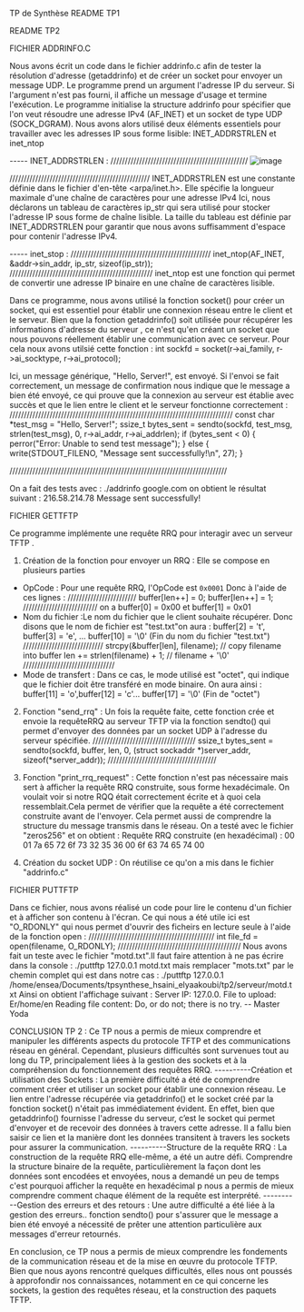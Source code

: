 TP de Synthèse
README TP1


README TP2

FICHIER ADDRINFO.C

Nous avons écrit un code dans le fichier addrinfo.c  afin de tester la résolution d'adresse (getaddrinfo) et de créer un socket pour envoyer un message UDP.
Le programme prend un argument l'adresse IP du serveur. Si l'argument n'est pas fourni, il affiche un message d'usage et termine l'exécution.
Le programme initialise la structure addrinfo pour spécifier que l'on veut résoudre une adresse IPv4 (AF_INET) et un socket de type UDP (SOCK_DGRAM).
Nous avons alors utilisé deux éléments essentiels pour travailler avec les adresses IP sous forme lisible: INET_ADDRSTRLEN et inet_ntop

----- INET_ADDRSTRLEN : 
////////////////////////////////////////////////
![image](https://github.com/user-attachments/assets/b8b5ba36-ff96-45b1-ac98-0ea467a84aa2)

/////////////////////////////////////////////////
INET_ADDRSTRLEN est une constante définie dans le fichier d'en-tête <arpa/inet.h>. Elle spécifie la longueur maximale d'une chaîne de caractères pour une adresse IPv4
Ici, nous déclarons un tableau de caractères ip_str qui sera utilisé pour stocker l'adresse IP sous forme de chaîne lisible. La taille du tableau est définie par INET_ADDRSTRLEN pour garantir que nous avons suffisamment d'espace pour contenir l'adresse IPv4.

----- inet_stop :
/////////////////////////////////////////////////
inet_ntop(AF_INET, &addr->sin_addr, ip_str, sizeof(ip_str));
//////////////////////////////////////////////////
inet_ntop est une fonction qui permet de convertir une adresse IP binaire en une chaîne de caractères lisible.

Dans ce programme, nous avons utilisé la fonction socket() pour créer un socket, qui est essentiel pour établir une connexion réseau entre le client et le serveur. Bien que la fonction getaddrinfo() soit utilisée pour récupérer les informations d'adresse du serveur , ce n'est qu'en créant un socket que nous pouvons réellement établir une communication avec ce serveur. 
Pour cela noux avons utilsié cette fonction :  int sockfd = socket(r->ai_family, r->ai_socktype, r->ai_protocol);

Ici, un message générique, "Hello, Server!", est envoyé. Si l'envoi se fait correctement, un message de confirmation nous indique que le message a bien été envoyé, ce qui prouve que la connexion au serveur est établie avec succès et que le lien entre le client et le serveur fonctionne correctement : 
//////////////////////////////////////////////////////////////////////////////
 const char *test_msg = "Hello, Server!";
        ssize_t bytes_sent = sendto(sockfd, test_msg, strlen(test_msg), 0,
                                    r->ai_addr, r->ai_addrlen);
        if (bytes_sent < 0) {
            perror("Error: Unable to send test message");
        } else {
            write(STDOUT_FILENO, "Message sent successfully!\n", 27);
        }

  ////////////////////////////////////////////////////////////////////////////

On a fait des tests avec : ./addrinfo google.com
on obtient le résultat suivant :
216.58.214.78
Message sent successfully!


  FICHIER GETTFTP
  
  Ce programme implémente une requête RRQ pour interagir avec un serveur TFTP . 
  
1. Création de la fonction pour envoyer un RRQ :
Elle se compose en plusieurs parties 
- OpCode :  Pour une requête RRQ, l'OpCode est `0x0001`
  Donc à l'aide de ces lignes :
  ////////////////////////
    buffer[len++] = 0;
    buffer[len++] = 1;
  //////////////////////////
  on a buffer[0] = 0x00 et buffer[1] = 0x01
- Nom du fichier :Le nom du fichier que le client souhaite récupérer.
  Donc disons que le nom de fichier est "test.txt"on aura : buffer[2] = 't', buffer[3] = 'e', ... buffer[10] = '\0' (Fin du nom du fichier "test.txt")
  ////////////////////////////
  strcpy(&buffer[len], filename); // copy filename into buffer
   len += strlen(filename) + 1;  // filename + '\0'
  ////////////////////////////////
- Mode de transfert : Dans ce cas, le mode utilisé est "octet", qui indique que le fichier doit être transféré en mode binaire.
  On aura ainsi : buffer[11] = 'o',buffer[12] = 'c'... buffer[17] = '\0' (Fin de "octet")

 2. Fonction "send_rrq" :
Un fois la requête faite, cette fonction crée et envoie la requêteRRQ au serveur TFTP via la fonction sendto() qui permet d'envoyer des données par un socket UDP à l'adresse du serveur spécifiée.
////////////////////////////////////
 ssize_t bytes_sent = sendto(sockfd, buffer, len, 0, (struct sockaddr *)server_addr, sizeof(*server_addr));
 //////////////////////////////////////
 
3. Fonction "print_rrq_request" :
Cette fonction  n'est pas nécessaire mais sert à afficher la requête RRQ construite, sous forme hexadécimale. On voulait voir si notre RQQ était correctement écrite et à quoi cela ressemblait.Cela permet de vérifier que la requête a été correctement construite avant de l'envoyer. Cela permet aussi de comprendre la structure du message transmis dans le réseau.
On a testé avec le fichier "zeros256" et on obtient : 
Requête RRQ construite (en hexadécimal) :
00 01 7a 65 72 6f 73 32 35 36 00 6f 63 74 65 74 00 

4. Création du socket UDP :
On réutilise ce qu'on a mis dans le fichier "addrinfo.c"

FICHIER PUTTFTP

Dans ce fichier, nous avons réalisé un code pour lire le contenu d'un fichier et à afficher son contenu à l'écran.
Ce qui nous a été utile ici est  "O_RDONLY" qui nous permet d'ouvrir des ficheirs en lecture seule à l'aide de la fonction open : 
////////////////////////////////////////////
int file_fd = open(filename, O_RDONLY);
///////////////////////////////////////////
Nous avons fait un teste avec le fichier "motd.txt".Il faut faire attention à ne pas écrire dans la console : ./puttftp 127.0.0.1 motd.txt  mais remplacer "mots.txt" par le chemin complet qui est dans notre cas : ./puttftp 127.0.0.1 /home/ensea/Documents/tpsynthese_hsaini_elyaakoubi/tp2/serveur/motd.txt
Ainsi on obtient l'affichage suivant : 
Server IP: 127.0.0.
File to upload: Er/home/en
Reading file content:
Do, or do not; there is no try.
                -- Master Yoda
                

CONCLUSION TP 2 : 
Ce TP nous a permis de mieux comprendre et manipuler les différents aspects du protocole TFTP et des communications réseau en général. 
Cependant, plusieurs difficultés sont survenues tout au long du TP, principalement liées à la gestion des sockets et à la compréhension du fonctionnement des requêtes RRQ.
----------Création et utilisation des Sockets : La première difficulté a été de comprendre comment créer et utiliser un socket pour établir une connexion réseau. Le lien entre l'adresse récupérée via getaddrinfo() et le socket créé par la fonction socket() n'était pas immédiatement évident. En effet, bien que getaddrinfo() fournisse l'adresse du serveur, c’est le socket qui permet d'envoyer et de recevoir des données à travers cette adresse. Il a fallu bien saisir ce lien et la manière dont les données transitent à travers les sockets pour assurer la communication.
----------Structure de la requête RRQ : La construction de la requête RRQ elle-même, a été un autre défi. Comprendre la structure binaire de la requête, particulièrement la façon dont les données sont encodées et envoyées, nous a demandé un peu de temps c'est pourquoi afficher la requête en hexadécimal p nous a permis de mieux comprendre comment chaque élément de la requête est interprété.
----------Gestion des erreurs et des retours : Une autre difficulté a été liée à la gestion des erreurs.. fonction sendto() pour s'assurer que le message a bien été envoyé a nécessité de prêter une attention particulière aux messages d'erreur retournés.

En conclusion, ce TP nous a permis de mieux comprendre les fondements de la communication réseau et de la mise en œuvre du protocole TFTP. Bien que nous ayons rencontré quelques difficultés, elles nous ont poussés à approfondir nos connaissances, notamment en ce qui concerne les sockets, la gestion des requêtes réseau, et la construction des paquets TFTP.


